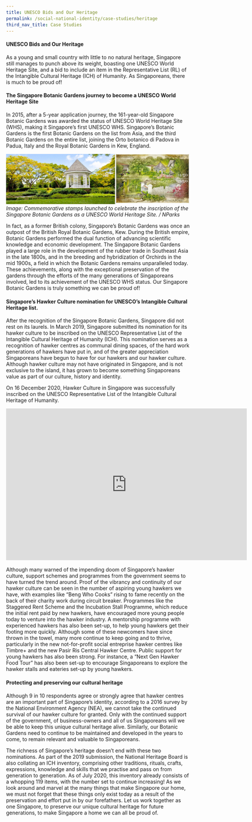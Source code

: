 ```yaml
---
title: UNESCO Bids and Our Heritage
permalink: /social-national-identity/case-studies/heritage
third_nav_title: Case Studies
---
```

#### UNESCO Bids and Our Heritage

As a young and small country with little to no natural heritage, Singapore still manages to punch above its weight, boasting one UNESCO World Heritage Site, and a bid to include an item in the Representative List (RL) of the Intangible Cultural Heritage (ICH) of Humanity. As Singaporeans, there is much to be proud of!

#### The Singapore Botanic Gardens journey to become a UNESCO World Heritage Site

In 2015, after a 5-year application journey, the 161-year-old Singapore Botanic Gardens was awarded the status of UNESCO World Heritage Site (WHS), making it Singapore’s first UNESCO WHS. Singapore’s Botanic Gardens is the first Botanic Gardens on the list from Asia, and the third Botanic Gardens on the entire list, joining the Orto botanico di Padova in Padua, Italy and the Royal Botanic Gardens in Kew, England.

![Alt text for image on Isomer site](/images/society/case-studies/botgard.jpg)*Image: Commemorative stamps launched to celebrate the inscription of the Singapore Botanic Gardens as a UNESCO World Heritage Site. / NParks*

In fact, as a former British colony, Singapore’s Botanic Gardens was once an outpost of the British Royal Botanic Gardens, Kew. During the British empire, Botanic Gardens performed the dual function of advancing scientific knowledge and economic development. The Singapore Botanic Gardens played a large role in the development of the rubber trade in Southeast Asia in the late 1800s, and in the breeding and hybridization of Orchirds in the mid 1900s, a field in which the Botanic Gardens remains unparalleled today. These achievements, along with the exceptional preservation of the gardens through the efforts of the many generations of Singaporeans involved, led to its achievement of the UNESCO WHS status. Our Singapore Botanic Gardens is truly something we can be proud of!

#### Singapore’s Hawker Culture nomination for UNESCO’s Intangible Cultural Heritage list.

After the recognition of the Singapore Botanic Gardens, Singapore did not rest on its laurels. In March 2019, Singapore submitted its nomination for its hawker culture to be inscribed on the UNESCO Representative List of the Intangible Cultural Heritage of Humanity (ICH). This nomination serves as a recognition of hawker centres as communal dining spaces, of the hard work generations of hawkers have put in, and of the greater appreciation Singaporeans have begun to have for our hawkers and our hawker culture. Although hawker culture may not have originated in Singapore, and is not exclusive to the island, it has grown to become something Singaporeans value as part of our culture, history and identity.

On 16 December 2020, Hawker Culture in Singapore was successfully inscribed on the UNESCO Representative List of the Intangible Cultural Heritage of Humanity. 

<iframe width="660" height="415" src="https://www.youtube.com/embed/PcSEBDCRt-I" title="YouTube video player" frameborder="0" allow="accelerometer; autoplay; clipboard-write; encrypted-media; gyroscope; picture-in-picture" allowfullscreen></iframe>

Although many warned of the impending doom of Singapore’s hawker culture, support schemes and programmes from the government seems to have turned the trend around. Proof of the vibrancy and continuity of our hawker culture can be seen in the number of aspiring young hawkers we have, with examples like “Beng Who Cooks” rising to fame recently on the back of their charity work during circuit breaker. Programmes like the Staggered Rent Scheme and the Incubation Stall Programme, which reduce the initial rent paid by new hawkers, have encouraged more young people today to venture into the hawker industry. A mentorship programme with experienced hawkers has also been set-up, to help young hawkers get their footing more quickly. Although some of these newcomers have since thrown in the towel, many more continue to keep going and to thrive, particularly in the new not-for-profit social entreprise hawker centres like Timbre+ and the new Pasir Ris Central Hawker Centre. Public support for young hawkers has also been strong. For instance, a “Next Gen Hawker Food Tour” has also been set-up to encourage Singaporeans to explore the hawker stalls and eateries set-up by young hawkers.

#### Protecting and preserving our cultural heritage

Although 9 in 10 respondents agree or strongly agree that hawker centres are an important part of Singapore’s identity, according to a 2016 survey by the National Environment Agency (NEA), we cannot take the continued survival of our hawker culture for granted. Only with the continued support of the government, of business-owners and all of us Singaporeans will we be able to keep this unique cultural heritage alive. Similarly, our Botanic Gardens need to continue to be maintained and developed in the years to come, to remain relevant and valuable to Singaporeans.

The richness of Singapore’s heritage doesn’t end with these two nominations. As part of the 2019 submission, the National Heritage Board is also collating an ICH inventory, comprising other traditions, rituals, crafts, expressions, knowledge and skills that we practise and pass on from generation to generation. As of July 2020, this inventory already consists of a whopping 119 items, with the number set to continue increasing! As we look around and marvel at the many things that make Singapore our home, we must not forget that these things only exist today as a result of the preservation and effort put in by our forefathers. Let us work together as one Singapore, to preserve our unique cultural heritage for future generations, to make Singapore a home we can all be proud of.